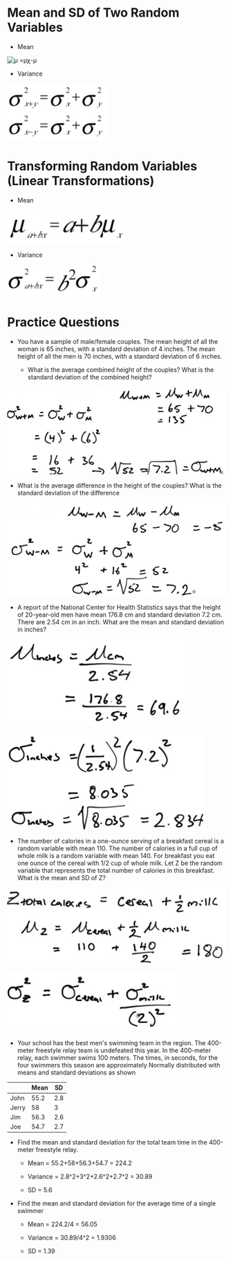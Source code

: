 # Mean and SD of Two Random Variables

  -  Mean

 ![μ =μχ-μ
 ](./media/image129.png)

  -  Variance

 ![C:\\6432CA65\\FE01530B-89BD-4F8B-A3E1-55F12080AD12\_files\\image130.png](./media/image130.png)

# Transforming Random Variables (Linear Transformations)

  -  Mean

 ![C:\\6432CA65\\FE01530B-89BD-4F8B-A3E1-55F12080AD12\_files\\image131.png](./media/image131.png)

  -  Variance

 ![= /Ρ2σ ](./media/image132.png)

# Practice Questions

  -  You have a sample of male/female couples. The mean height of all
     the woman is 65 inches, with a standard deviation of 4 inches. The
     mean height of all the men is 70 inches, with a standard deviation
     of 6 inches.
    
      -  What is the average combined height of the couples? What is
         the standard deviation of the combined height?

 ![" 十 0 ](./media/image133.png)

  -  What is the average difference in the height of the couples? What
     is the standard deviation of the difference

 ![S 一 ) 0 ](./media/image134.png)

  -  A report of the National Center for Health Statistics says that
     the height of 20-year-old men have mean 176.8 cm and standard
     deviation 7.2 cm. There are 2.54 cm in an inch. What are the mean
     and standard deviation in
 inches?

 ![C:\\6432CA65\\FE01530B-89BD-4F8B-A3E1-55F12080AD12\_files\\image135.png](./media/image135.png)
 
 ![g obs— g.03s— = ](./media/image136.png)

  -  The number of calories in a one-ounce serving of a breakfast
     cereal is a random variable with mean 110. The number of calories
     in a full cup of whole milk is a random variable with mean 140.
     For breakfast you eat one ounce of the cereal with 1/2 cup of
     whole milk. Let Z be the random variable that represents the total
     number of calories in this breakfast. What is the mean and SD of
     Z?

 ![Ceĺec.,l Ĺ.10<.es no 2 ](./media/image137.png)
 
 ![11 ](./media/image138.png)

  -  Your school has the best men's swimming team in the region. The
     400-meter freestyle relay team is undefeated this year. In the
     400-meter relay, each swimmer swims 100 meters. The times, in
     seconds, for the four swimmers this season are approximately
     Normally distributed with means and standard deviations as shown

|       | Mean | SD  |
| ----- | ---- | --- |
| John  | 55.2 | 2.8 |
| Jerry | 58   | 3   |
| Jim   | 56.3 | 2.6 |
| Joe   | 54.7 | 2.7 |

  -  Find the mean and standard deviation for the total team time in
     the 400-meter freestyle relay.
    
      -  Mean = 55.2+58+56.3+54.7 = 224.2
    
      -  Variance = 2.8^2+3^2+2.6^2+2.7^2 = 30.89
    
      -  SD = 5.6

  -  Find the mean and standard deviation for the average time of a
     single swimmer
    
      -  Mean = 224.2/4 = 56.05
    
      -  Variance = 30.89/4^2 = 1.9306
    
      -  SD = 1.39